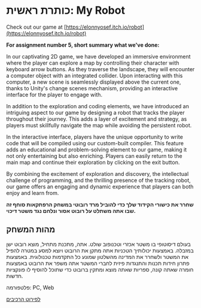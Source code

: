 

# כותרת ראשית: My Robot

Check out our game at [https://elonnyosef.itch.io/robot](https://elonnyosef.itch.io/robot)

**For assignment number 5, short summary what we've done:**

In our captivating 2D game, we have developed an immersive environment where the player can explore a map by controlling their character with keyboard arrow buttons. As they traverse the landscape, they will encounter a computer object with an integrated collider. Upon interacting with this computer, a new scene is seamlessly displayed above the current one, thanks to Unity's change scenes mechanism, providing an interactive interface for the player to engage with.

In addition to the exploration and coding elements, we have introduced an intriguing aspect to our game by designing a robot that tracks the player throughout their journey. This adds a layer of excitement and strategy, as players must skillfully navigate the map while avoiding the persistent robot.

In the interactive interface, players have the unique opportunity to write code that will be compiled using our custom-built compiler. This feature adds an educational and problem-solving element to our game, making it not only entertaining but also enriching. Players can easily return to the main map and continue their exploration by clicking on the exit button.

By combining the excitement of exploration and discovery, the intellectual challenge of programming, and the thrilling presence of the tracking robot, our game offers an engaging and dynamic experience that players can both enjoy and learn from.

**שחרר את כישורי הקידוד שלך כדי להוביל מרד רובוטי במשחק הרפתקאות סוחף זה שבו אתה משתלט על רובוט אסור ונלחם נגד משטר דיכוי.**

## מהות המשחק

 בעולם דיסוטופי בו משטר אכזרי וטכנופוב שולט. אתה, מתכנת מתחיל, מוצא רובוט ישן במזבלה. באמצעות יכולותיך הטכניות אתה מתקן את הרובוט ויוצא למסע במטרה להפיל את המשטר ולשחרר את המדינה מהשלטון שמונע כל התקדמות טכנולוגית. באמצעות פתרון חידות תכנות והתנגדות פיזית לחברי המשטר אתה משפר את הרובוט באמצעות חומרה שאתה קונה, ספריות שאתה מוצא ומתקין ברובוט כדי שתוכל להוסיף לו פונקציות חדשות.

פלטפורמה: PC, Web

[לפירוט הרכיבים](https://github.com/Elon-and-Yosef-games-design/My-Robot/blob/main/formal-elements.md)
